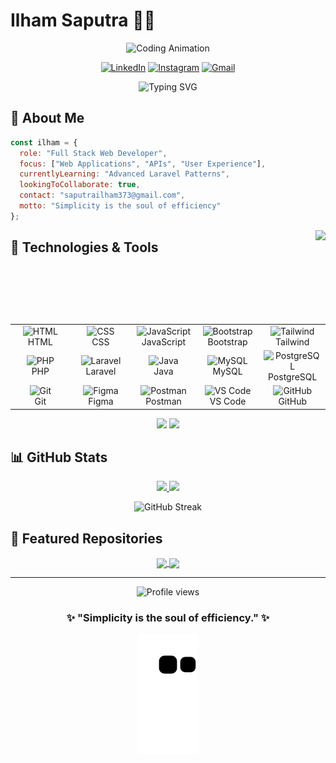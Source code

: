 # Ilham Saputra 👨‍💻
<div align="center">
  
  ![Coding Animation](https://raw.githubusercontent.com/gist/patevs/b007a0e98fb216438d4cbf559fac4166/raw/88f20c9d749d756be63f22b09f3c4ac570bc5101/programming.gif)
  
  [![LinkedIn](https://img.shields.io/badge/LinkedIn-0077B5?style=for-the-badge&logo=linkedin&logoColor=white)](https://www.linkedin.com/in/ilham-saputra26)
  [![Instagram](https://img.shields.io/badge/Instagram-E4405F?style=for-the-badge&logo=instagram&logoColor=white)](https://www.instagram.com/ishasi__/)
  [![Gmail](https://img.shields.io/badge/Gmail-D14836?style=for-the-badge&logo=gmail&logoColor=white)](mailto:saputrailham373@gmail.com)
  
</div>

<div align="center">
  <img src="https://readme-typing-svg.herokuapp.com?font=Fira+Code&pause=1000&color=36BCF7&width=435&lines=Full+Stack+Web+Developer;Laravel+%26+JavaScript+Specialist;Building+efficient+web+solutions" alt="Typing SVG" />
</div>

## 💫 About Me
```javascript
const ilham = {
  role: "Full Stack Web Developer",
  focus: ["Web Applications", "APIs", "User Experience"],
  currentlyLearning: "Advanced Laravel Patterns",
  lookingToCollaborate: true,
  contact: "saputrailham373@gmail.com",
  motto: "Simplicity is the soul of efficiency"
};
```

<img align="right" height="150" src="https://media.giphy.com/media/M9gbBd9nbDrOTu1Mqx/giphy.gif" />

## 🔧 Technologies & Tools
<table>
  <tr>
    <td align="center" width="96">
      <img src="https://skillicons.dev/icons?i=html" width="48" height="48" alt="HTML" />
      <br>HTML
    </td>
    <td align="center" width="96">
      <img src="https://skillicons.dev/icons?i=css" width="48" height="48" alt="CSS" />
      <br>CSS
    </td>
    <td align="center" width="96">
      <img src="https://skillicons.dev/icons?i=js" width="48" height="48" alt="JavaScript" />
      <br>JavaScript
    </td>
    <td align="center" width="96">
      <img src="https://skillicons.dev/icons?i=bootstrap" width="48" height="48" alt="Bootstrap" />
      <br>Bootstrap
    </td>
    <td align="center" width="96">
      <img src="https://skillicons.dev/icons?i=tailwind" width="48" height="48" alt="Tailwind" />
      <br>Tailwind
    </td>
  </tr>
  <tr>
    <td align="center" width="96">
      <img src="https://skillicons.dev/icons?i=php" width="48" height="48" alt="PHP" />
      <br>PHP
    </td>
    <td align="center" width="96">
      <img src="https://skillicons.dev/icons?i=laravel" width="48" height="48" alt="Laravel" />
      <br>Laravel
    </td>
    <td align="center" width="96">
      <img src="https://skillicons.dev/icons?i=java" width="48" height="48" alt="Java" />
      <br>Java
    </td>
    <td align="center" width="96">
      <img src="https://skillicons.dev/icons?i=mysql" width="48" height="48" alt="MySQL" />
      <br>MySQL
    </td>
    <td align="center" width="96">
      <img src="https://skillicons.dev/icons?i=postgres" width="48" height="48" alt="PostgreSQL" />
      <br>PostgreSQL
    </td>
  </tr>
  <tr>
    <td align="center" width="96">
      <img src="https://skillicons.dev/icons?i=git" width="48" height="48" alt="Git" />
      <br>Git
    </td>
    <td align="center" width="96">
      <img src="https://skillicons.dev/icons?i=figma" width="48" height="48" alt="Figma" />
      <br>Figma
    </td>
    <td align="center" width="96">
      <img src="https://skillicons.dev/icons?i=postman" width="48" height="48" alt="Postman" />
      <br>Postman
    </td>
    <td align="center" width="96">
      <img src="https://skillicons.dev/icons?i=vscode" width="48" height="48" alt="VS Code" />
      <br>VS Code
    </td>
    <td align="center" width="96">
      <img src="https://skillicons.dev/icons?i=github" width="48" height="48" alt="GitHub" />
      <br>GitHub
    </td>
  </tr>
</table>

<div align="center">
  <img src="https://forthebadge.com/images/badges/built-with-love.svg" />
  <img src="https://forthebadge.com/images/badges/powered-by-coffee.svg" />
</div>

## 📊 GitHub Stats
<div align="center">
  <a href="https://github.com/ishasii">
    <img height="180em" src="https://github-readme-stats.vercel.app/api?username=ishasii&show_icons=true&theme=tokyonight&include_all_commits=true&count_private=true"/>
    <img height="180em" src="https://github-readme-stats.vercel.app/api/top-langs/?username=ishasii&layout=compact&langs_count=7&theme=tokyonight"/>
  </a>
  
  <br>
  
  ![GitHub Streak](https://github-readme-streak-stats.herokuapp.com/?user=ishasii&theme=tokyonight)
</div>


## 🌟 Featured Repositories
<div align="center">
  <a href="https://github.com/ishasii/project1">
    <img align="center" src="https://github-readme-stats.vercel.app/api/pin/?username=ishasii&repo=project1&theme=tokyonight" />
  </a>
  <a href="https://github.com/ishasii/project2">
    <img align="center" src="https://github-readme-stats.vercel.app/api/pin/?username=ishasii&repo=project2&theme=tokyonight" />
  </a>
</div>


---
<div align="center">
  <img src="https://komarev.com/ghpvc/?username=ishasii&style=flat-square&color=blueviolet" alt="Profile views"/>
  
  <div align="center">
  
  ### ✨ "Simplicity is the soul of efficiency." ✨
  
  </div>
  
  ![Snake animation](https://github.com/rafaballerini/rafaballerini/blob/output/github-contribution-grid-snake.svg)
</div>
